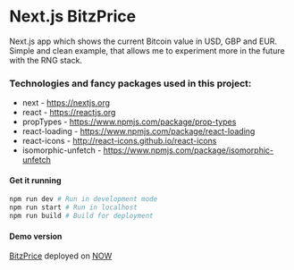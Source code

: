 # Next.js BitzPrice

Next.js app which shows the current Bitcoin value in USD, GBP and EUR. Simple and clean example, that allows me to experiment more in the future with the RNG stack.

### Technologies and fancy packages used in this project:
* next - https://nextjs.org
* react - https://reactjs.org
* propTypes - https://www.npmjs.com/package/prop-types
* react-loading - https://www.npmjs.com/package/react-loading
* react-icons - http://react-icons.github.io/react-icons
* isomorphic-unfetch - https://www.npmjs.com/package/isomorphic-unfetch

#### Get it running
```bash
npm run dev # Run in development mode
npm run start # Run in localhost
npm run build # Build for deployment
```

#### Demo version
[BitzPrice](https://nextjs-bitzprice-qkiygqjjyu.now.sh "BitzPrice") deployed on [NOW](https://zeit.co/now "now")
